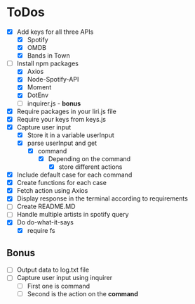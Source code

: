 # ToDos

- [x] Add keys for all three APIs
  - [x] Spotify
  - [x] OMDB
  - [x] Bands in Town
- [ ] Install npm packages
  - [x] Axios
  - [x] Node-Spotify-API
  - [x] Moment
  - [x] DotEnv
  - [ ] inquirer.js - **bonus**
- [x] Require packages in your liri.js file
- [x] Require your keys from keys.js
- [x] Capture user input
  - [x] Store it in a variable userInput
  - [x] parse userInput and get
    - [x] command
      - [x] Depending on the command
        - [x] store different actions
- [x] Include default case for each command
- [x] Create functions for each case
- [x] Fetch action using Axios
- [x] Display response in the terminal according to requirements
- [ ] Create README.MD  
- [ ] Handle multiple artists in spotify query
- [x] Do do-what-it-says
  - [x] require fs

## Bonus
- [ ] Output data to log.txt file
- [ ] Capture user input using inquirer
  - [ ] First one is command
  - [ ] Second is the action on the **command**